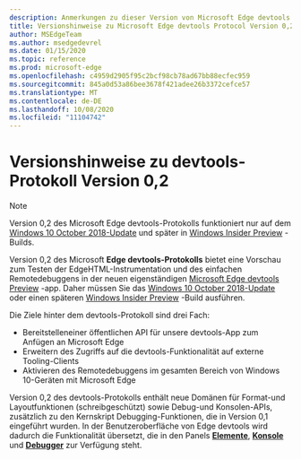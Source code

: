 ```yaml
---
description: Anmerkungen zu dieser Version von Microsoft Edge devtools Protocol, Version 0,2
title: Versionshinweise zu Microsoft Edge devtools Protocol Version 0,2
author: MSEdgeTeam
ms.author: msedgedevrel
ms.date: 01/15/2020
ms.topic: reference
ms.prod: microsoft-edge
ms.openlocfilehash: c4959d2905f95c2bcf98cb78ad67bb88ecfec959
ms.sourcegitcommit: 845a0d53a86bee3678f421adee26b3372cefce57
ms.translationtype: MT
ms.contentlocale: de-DE
ms.lasthandoff: 10/08/2020
ms.locfileid: "11104742"
---
```

# Versionshinweise zu devtools-Protokoll Version 0,2

> [!NOTE]
> Version 0,2 des Microsoft Edge devtools-Protokolls funktioniert nur auf dem [Windows 10 October 2018-Update](/windows/uwp/whats-new/windows-10-build-17763) und später in [Windows Insider Preview](https://insider.windows.com/getting-started/) -Builds.

Version 0,2 des Microsoft **Edge devtools-Protokolls** bietet eine Vorschau zum Testen der EdgeHTML-Instrumentation und des einfachen Remotedebuggens in der neuen eigenständigen [Microsoft Edge devtools Preview](https://www.microsoft.com/store/p/microsoft-edge-devtools-preview/9mzbfrmz0mnj?activetab=pivot%3aoverviewtab) -app. Daher müssen Sie das [Windows 10 October 2018-Update](/windows/uwp/whats-new/windows-10-build-17763) oder einen späteren [Windows Insider Preview](https://insider.windows.com/getting-started/) -Build ausführen.

Die Ziele hinter dem devtools-Protokoll sind drei Fach:

 - Bereitstelleneiner öffentlichen API für unsere devtools-App zum Anfügen an Microsoft Edge
 - Erweitern des Zugriffs auf die devtools-Funktionalität auf externe Tooling-Clients
 - Aktivieren des Remotedebuggens im gesamten Bereich von Windows 10-Geräten mit Microsoft Edge 

Version 0,2 des devtools-Protokolls enthält neue Domänen für Format-und Layoutfunktionen (schreibgeschützt) sowie Debug-und Konsolen-APIs, zusätzlich zu den Kernskript Debugging-Funktionen, die in Version 0,1 eingeführt wurden. In der Benutzeroberfläche von Edge devtools wird dadurch die Funktionalität übersetzt, die in den Panels [**Elemente**](../../devtools-guide/elements.md), [**Konsole**](../../devtools-guide/console.md) und [**Debugger**](../../devtools-guide/debugger.md)  zur Verfügung steht.
